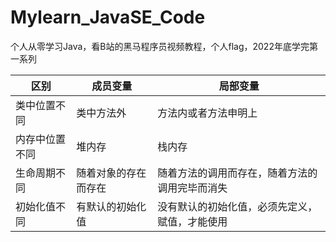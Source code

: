 # Mylearn_JavaSE_Code
个人从零学习Java，看B站的黑马程序员视频教程，个人flag，2022年底学完第一系列

| **区别**  | **成员变量**   | **局部变量**                |
|---------|------------|-------------------------|
| 类中位置不同  | 类中方法外      | 方法内或者方法申明上              |
| 内存中位置不同 | 堆内存        | 栈内存                     |
| 生命周期不同  | 随着对象的存在而存在 | 随着方法的调用而存在，随着方法的调用完毕而消失 |
| 初始化值不同  | 有默认的初始化值   | 没有默认的初始化值，必须先定义，赋值，才能使用 |

